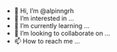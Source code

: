 - 👋 Hi, I’m @alpinngrh
- 👀 I’m interested in ...
- 🌱 I’m currently learning ...
- 💞️ I’m looking to collaborate on ...
- 📫 How to reach me ...

<!---
alpinngrh/alpinngrh is a ✨ special ✨ repository because its `README.md` (this file) appears on your GitHub profile.
You can click the Preview link to take a look at your changes.
--->
